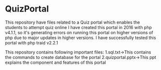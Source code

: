# QuizPortal
This repository have files related to a Quiz portal which enables the students to attempt quiz online
I have created this portal in 2016 with php v4.1.1, so it's generating errors on running this portal on higher versions of php due to major updates in higher versions. I have successfully tested this portal with php traid v2.2.1

This repository contains following important files:
1.sql.txt->This contains the commands to create database for the portal
2.quizportal.pptx->This ppt explains the component and features of this portal
